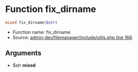 Function fix_dirname
===========================





```php
mixed fix_dirname($str)
```

* Function name: fix_dirname
* Source: [admin-dev/filemanager/include/utils.php line 166](https://github.com/PrestaShop/PrestaShop/blob/1.6.0.8/admin-dev/filemanager/include/utils.php#L166).

Arguments
---------

* $str **mixed**

